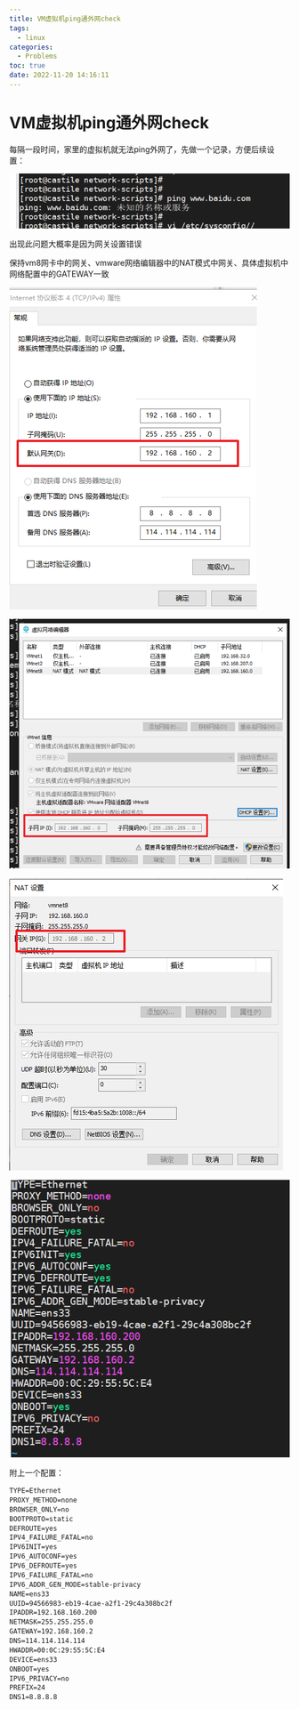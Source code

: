 ```yaml
---
title: VM虚拟机ping通外网check
tags:
  - linux
categories:
  - Problems
toc: true
date: 2022-11-20 14:16:11
---
```



# VM虚拟机ping通外网check

每隔一段时间，家里的虚拟机就无法ping外网了，先做一个记录，方便后续设置：

![1668924703763](VM虚拟机ping通外网check/1668924703763.png)



出现此问题大概率是因为网关设置错误

保持vm8网卡中的网关、vmware网络编辑器中的NAT模式中网关、具体虚拟机中网络配置中的GATEWAY一致

![1668924831629](VM虚拟机ping通外网check/1668924831629.png)



![1668924885392](VM虚拟机ping通外网check/1668924885392.png)

![1668924904556](VM虚拟机ping通外网check/1668924904556.png)

![1668924928032](VM虚拟机ping通外网check/1668924928032.png)



附上一个配置：

```xml
TYPE=Ethernet
PROXY_METHOD=none
BROWSER_ONLY=no
BOOTPROTO=static
DEFROUTE=yes
IPV4_FAILURE_FATAL=no
IPV6INIT=yes
IPV6_AUTOCONF=yes
IPV6_DEFROUTE=yes
IPV6_FAILURE_FATAL=no
IPV6_ADDR_GEN_MODE=stable-privacy
NAME=ens33
UUID=94566983-eb19-4cae-a2f1-29c4a308bc2f
IPADDR=192.168.160.200
NETMASK=255.255.255.0
GATEWAY=192.168.160.2
DNS=114.114.114.114
HWADDR=00:0C:29:55:5C:E4
DEVICE=ens33
ONBOOT=yes
IPV6_PRIVACY=no
PREFIX=24
DNS1=8.8.8.8

```

